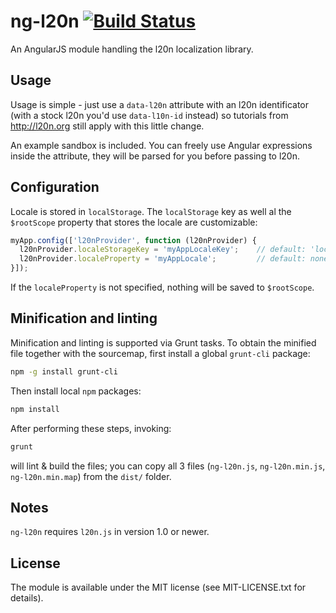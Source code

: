 ng-l20n [![Build Status](https://travis-ci.org/EE/ng-l20n.svg?branch=master)](https://travis-ci.org/EE/ng-l20n)
=======

An AngularJS module handling the l20n localization library.

Usage
-----

Usage is simple - just use a `data-l20n` attribute with an l20n identificator (with a stock l20n you'd
use `data-l10n-id` instead) so tutorials from http://l20n.org still apply with this little change.

An example sandbox is included. You can freely use Angular expressions inside the attribute, they will be parsed for
you before passing to l20n.

Configuration
-------------

Locale is stored in `localStorage`. The `localStorage` key as well al the `$rootScope` property that stores
the locale are customizable:

```js
myApp.config(['l20nProvider', function (l20nProvider) {
  l20nProvider.localeStorageKey = 'myAppLocaleKey';    // default: 'locale'
  l20nProvider.localeProperty = 'myAppLocale';         // default: none
}]);
```

If the `localeProperty` is not specified, nothing will be saved to `$rootScope`.

Minification and linting
------------------------

Minification and linting is supported via Grunt tasks. To obtain the minified file together with the
sourcemap, first install a global `grunt-cli` package:

```bash
npm -g install grunt-cli
```

Then install local `npm` packages:
```bash
npm install
```

After performing these steps, invoking:
```bash
grunt
```
will lint & build the files; you can copy all 3 files (`ng-l20n.js`, `ng-l20n.min.js`, `ng-l20n.min.map`)
from the `dist/` folder.

Notes
-----

`ng-l20n` requires `l20n.js` in version 1.0 or newer.

License
-------

The module is available under the MIT license (see MIT-LICENSE.txt for details).
